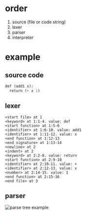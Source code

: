 # order
1. source (file or code string)
2. lexer
3. parser
4. interpreter
# example
## source code
```scheme
def (add1 x):
  return (+ x 1)
```
## lexer
```
<start file> at 1
<keyword> at 1:1-4. value: def
<start function> at 1:5-6
<identifier> at 1:6-10. value: add1
<identifier> at 1:11-12. value: x
<end function> at 1:12-13
<end signature> at 1:13-14
<newline> at 2
<indent> at 2
<keyword> at 2:2-8. value: return
<start function> at 2:9-10
<identifier> at 2:10-11. value: +
<identifier> at 2:12-13. value: x
<number> at 2:14-15. value: 1
<end function> at 2:15-16
<end file> at 3
```
## parser
![parse tree example](https://quasarbright.github.io/Subduce/figures/parseTreeExample.PNG)
